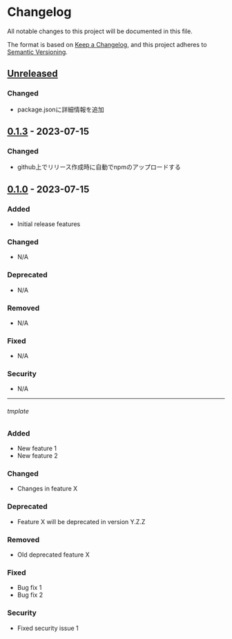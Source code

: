 # Changelog

All notable changes to this project will be documented in this file.

The format is based on [Keep a Changelog](https://keepachangelog.com/en/1.0.0/),
and this project adheres to [Semantic Versioning](https://semver.org/spec/v2.0.0.html).

## [Unreleased]

### Changed
- package.jsonに詳細情報を追加


## [0.1.3] - 2023-07-15

### Changed
- github上でリリース作成時に自動でnpmのアップロードする

## [0.1.0] - 2023-07-15

### Added
- Initial release features

### Changed
- N/A

### Deprecated
- N/A

### Removed
- N/A

### Fixed
- N/A

### Security
- N/A

---
###### tmplate

### Added
- New feature 1
- New feature 2

### Changed
- Changes in feature X

### Deprecated
- Feature X will be deprecated in version Y.Z.Z

### Removed
- Old deprecated feature X

### Fixed
- Bug fix 1
- Bug fix 2

### Security
- Fixed security issue 1

[Unreleased]: https://github.com/Matuyuhi/AnimationPro/compare/v0.1.3...HEAD
[0.1.0]: https://github.com/Matuyuhi/AnimationPro/releases/tag/v0.1
[0.1.3]: https://github.com/Matuyuhi/AnimationPro/releases/tag/v0.1.3
